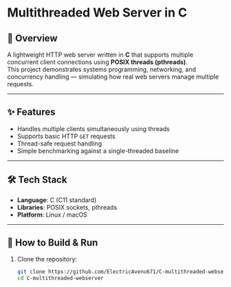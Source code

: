 # Multithreaded Web Server in C

## 📌 Overview
A lightweight HTTP web server written in **C** that supports multiple concurrent client connections using **POSIX threads (pthreads)**.  
This project demonstrates systems programming, networking, and concurrency handling — simulating how real web servers manage multiple requests.

---

## ✨ Features
- Handles multiple clients simultaneously using threads  
- Supports basic HTTP `GET` requests  
- Thread-safe request handling  
- Simple benchmarking against a single-threaded baseline  

---

## 🛠️ Tech Stack
- **Language**: C (C11 standard)  
- **Libraries**: POSIX sockets, pthreads  
- **Platform**: Linux / macOS  

---

## 🚀 How to Build & Run
1. Clone the repository:
   ```bash
   git clone https://github.com/ElectricAvenu671/C-multithreaded-webserver.git
   cd C-multithreaded-webserver
